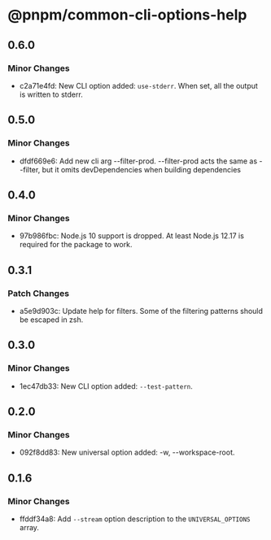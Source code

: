 # @pnpm/common-cli-options-help

## 0.6.0

### Minor Changes

- c2a71e4fd: New CLI option added: `use-stderr`. When set, all the output is written to stderr.

## 0.5.0

### Minor Changes

- dfdf669e6: Add new cli arg --filter-prod. --filter-prod acts the same as --filter, but it omits devDependencies when building dependencies

## 0.4.0

### Minor Changes

- 97b986fbc: Node.js 10 support is dropped. At least Node.js 12.17 is required for the package to work.

## 0.3.1

### Patch Changes

- a5e9d903c: Update help for filters. Some of the filtering patterns should be escaped in zsh.

## 0.3.0

### Minor Changes

- 1ec47db33: New CLI option added: `--test-pattern`.

## 0.2.0

### Minor Changes

- 092f8dd83: New universal option added: -w, --workspace-root.

## 0.1.6

### Minor Changes

- ffddf34a8: Add `--stream` option description to the `UNIVERSAL_OPTIONS` array.
